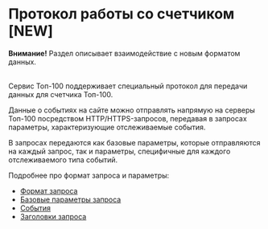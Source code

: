 # Протокол работы со счетчиком \[NEW]

**Внимание!** Раздел описывает взаимодействие с новым форматом данных.

\
Сервис Топ-100 поддерживает специальный протокол для передачи данных для счетчика Топ-100.

Данные о событиях на сайте можно отправлять напрямую на серверы Топ-100 посредством HTTP/HTTPS-запросов, передавая в запросах параметры, характеризующие отслеживаемые события.

В запросах передаются как базовые параметры, которые отправляются на каждый запрос, так и параметры, специфичные для каждого отслеживаемого типа событий.

Подробнее про формат запроса и параметры:

* [Формат запроса](format-zaprosa.md)
* [Базовые параметры запроса](bazovye-parametry-zaprosa.md)
* [События](sobytiya/)
* [Заголовки запроса](zagolovki-zaprosa.md)

